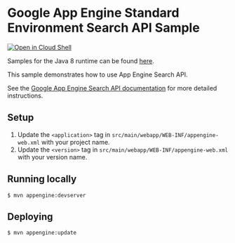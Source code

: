 # Google App Engine Standard Environment Search API Sample

<a href="https://console.cloud.google.com/cloudshell/open?git_repo=https://github.com/GoogleCloudPlatform/java-docs-samples&page=editor&open_in_editor=appengine/search/README.md">
<img alt="Open in Cloud Shell" src ="http://gstatic.com/cloudssh/images/open-btn.png"></a>


Samples for the Java 8 runtime can be found [here](/appengine-java8).

This sample demonstrates how to use App Engine Search API.

See the [Google App Engine Search API documentation][search-api-docs] for more
detailed instructions.

[search-api-docs]: https://cloud.google.com/appengine/docs/java/search/

## Setup
1. Update the `<application>` tag in `src/main/webapp/WEB-INF/appengine-web.xml`
   with your project name.
1. Update the `<version>` tag in `src/main/webapp/WEB-INF/appengine-web.xml`
   with your version name.

## Running locally
    $ mvn appengine:devserver

## Deploying
    $ mvn appengine:update
